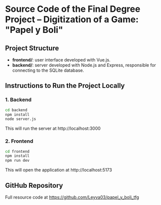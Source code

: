 # Source Code of the Final Degree Project – Digitization of a Game: "Papel y Boli"

## Project Structure

- **frontend/**: user interface developed with Vue.js.
- **backend/**: server developed with Node.js and Express, responsible for connecting to the SQLite database.

## Instructions to Run the Project Locally

### 1. Backend

```bash
cd backend
npm install
node server.js
```
This will run the server at http://localhost:3000

### 2. Frontend

```bash
cd frontend
npm install
npm run dev
```
This will open the application at http://localhost:5173

## GitHub Repository

Full resource code at https://github.com/Leyva03/papel_y_boli_tfg
